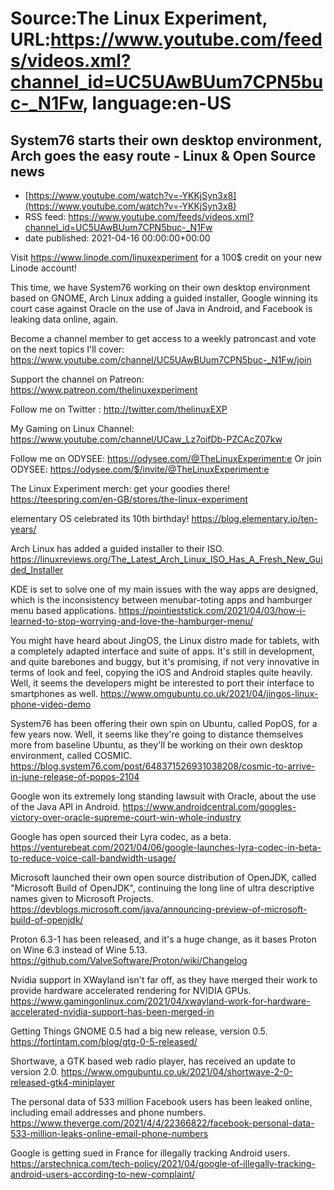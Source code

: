 # Source:The Linux Experiment, URL:https://www.youtube.com/feeds/videos.xml?channel_id=UC5UAwBUum7CPN5buc-_N1Fw, language:en-US

## System76 starts their own desktop environment, Arch goes the easy route - Linux & Open Source news
 - [https://www.youtube.com/watch?v=-YKKjSyn3x8](https://www.youtube.com/watch?v=-YKKjSyn3x8)
 - RSS feed: https://www.youtube.com/feeds/videos.xml?channel_id=UC5UAwBUum7CPN5buc-_N1Fw
 - date published: 2021-04-16 00:00:00+00:00

Visit https://www.linode.com/linuxexperiment for a 100$ credit on your new Linode account!

This time, we have System76 working on their own desktop environment based on GNOME, Arch Linux adding a guided installer, Google winning its court case against Oracle on the use of Java in Android, and Facebook is leaking data online, again.

Become a channel member to get access to a weekly patroncast and vote on the next topics I'll cover:
https://www.youtube.com/channel/UC5UAwBUum7CPN5buc-_N1Fw/join

Support the channel on Patreon: 
https://www.patreon.com/thelinuxexperiment

Follow me on Twitter : http://twitter.com/thelinuxEXP

My Gaming on Linux Channel: https://www.youtube.com/channel/UCaw_Lz7oifDb-PZCAcZ07kw

Follow me on ODYSEE: https://odysee.com/@TheLinuxExperiment:e
Or join ODYSEE: https://odysee.com/$/invite/@TheLinuxExperiment:e

The Linux Experiment merch: get your goodies there! https://teespring.com/en-GB/stores/the-linux-experiment

elementary OS celebrated its 10th birthday!
https://blog.elementary.io/ten-years/


Arch Linux has added a guided installer to their ISO.
https://linuxreviews.org/The_Latest_Arch_Linux_ISO_Has_A_Fresh_New_Guided_Installer

KDE is set to solve one of my main issues with the way apps are designed, which is the inconsistency between menubar-toting apps and hamburger menu based applications.
https://pointieststick.com/2021/04/03/how-i-learned-to-stop-worrying-and-love-the-hamburger-menu/

You might have heard about JingOS, the Linux distro made for tablets, with a completely adapted interface and suite of apps. It's still in development, and quite barebones and buggy, but it's promising, if not very innovative in terms of look and feel, copying the iOS and Android staples quite heavily. Well, it seems the developers might be interested to port their interface to smartphones as well.
https://www.omgubuntu.co.uk/2021/04/jingos-linux-phone-video-demo


System76 has been offering their own spin on Ubuntu, called PopOS, for a few years now. Well, it seems like they're going to distance themselves more from baseline Ubuntu, as they'll be working on their own desktop environment, called COSMIC. 
https://blog.system76.com/post/648371526931038208/cosmic-to-arrive-in-june-release-of-popos-2104


Google won its extremely long standing lawsuit with Oracle, about the use of the Java API in Android. 
https://www.androidcentral.com/googles-victory-over-oracle-supreme-court-win-whole-industry

Google has open sourced their Lyra codec, as a beta.
https://venturebeat.com/2021/04/06/google-launches-lyra-codec-in-beta-to-reduce-voice-call-bandwidth-usage/

Microsoft launched their own open source distribution of OpenJDK, called "Microsoft Build of OpenJDK", continuing the long line of ultra descriptive names given to Microsoft Projects. 
https://devblogs.microsoft.com/java/announcing-preview-of-microsoft-build-of-openjdk/

Proton 6.3-1 has been released, and it's a huge change, as it bases Proton on Wine 6.3 instead of Wine 5.13. 
https://github.com/ValveSoftware/Proton/wiki/Changelog

Nvidia support in XWayland isn't far off, as they have merged their work to provide hardware accelerated rendering for NVIDIA GPUs. 
https://www.gamingonlinux.com/2021/04/xwayland-work-for-hardware-accelerated-nvidia-support-has-been-merged-in

Getting Things GNOME 0.5 had a big new release, version 0.5.
https://fortintam.com/blog/gtg-0-5-released/

Shortwave, a GTK based web radio player, has received an update to version 2.0. 
https://www.omgubuntu.co.uk/2021/04/shortwave-2-0-released-gtk4-miniplayer

The personal data of 533 million Facebook users has been leaked online, including email addresses and phone numbers. 
https://www.theverge.com/2021/4/4/22366822/facebook-personal-data-533-million-leaks-online-email-phone-numbers

Google is getting sued in France for illegally tracking Android users.
https://arstechnica.com/tech-policy/2021/04/google-of-illegally-tracking-android-users-according-to-new-complaint/

